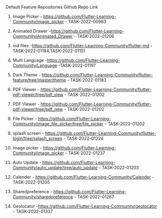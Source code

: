 Default Feature Repositories Github Repo Link

1. Image Picker - https://github.com/Flutter-Learning-Community/image_picker - TASK-2022-00983

2. Animated Drawer -https://github.com/Flutter-Learning-Community/Animated_Drawer - TASK-2022-01206

3. md files -https://github.com/Flutter-Learning-Community/flutter-md -TASK-2022-01184,TASK-2022-01151

4. Multi Language -https://github.com/Flutter-Learning-Community/Language -TASK-2022-01197

5. Dark Theme - https://github.com/Flutter-Learning-Community/flutter-feature/tree/master/theme - TASK-2022-01183

6. PDF Viewer - https://github.com/Flutter-Learning-Community/flutter-pdf-viewer/tree/pdf_view - TASK-2022-01202

7. PDF Viewer - https://github.com/Flutter-Learning-Community/flutter-pdf-viewer/tree/pdf_new - TASK-2022-01202

8. File Picker - https://github.com/Flutter-Learning-Community/image_file_picker/tree/file_picker - TASK-2022-01202

9. splash screen - https://github.com/Flutter-Learning-Community/flutter-login/tree/splash_screen   -  TASK-2022-01224

10. image picker - https://github.com/Flutter-Learning-Community/image_picker -  TASK-2022-01237

11. Auto Update - https://github.com/Flutter-Learning-Community/auto_update/tree/auto_update - TASK-2022-01203

12. Calender - https://github.com/Flutter-Learning-Community/Calender - TASK-2022-01205 

13. Sharedpreference -  https://github.com/Flutter-Learning-Community/sharedpreference - TASK-2022-01267

14. Geolocator -https://github.com/Flutter-Learning-Community/geolocator - TASK-2022-01337